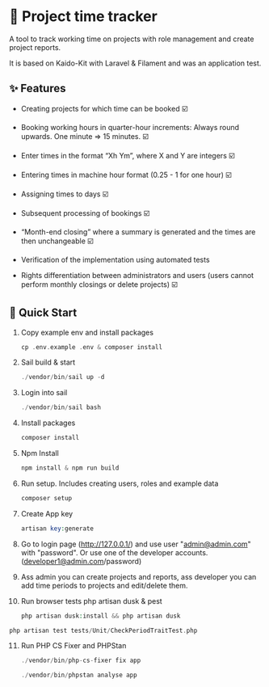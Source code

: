 # 🚀 Project time tracker

A tool to track working time on projects with role management and create project reports.

It is based on Kaido-Kit with Laravel & Filament and was an application test.

## ✨ Features

- Creating projects for which time can be booked ☑️

- Booking working hours in quarter-hour increments: Always round upwards. One minute => 15 minutes. ☑️

- Enter times in the format “Xh Ym”, where X and Y are integers ☑️

- Entering times in machine hour format (0.25 - 1 for one hour) ☑️

- Assigning times to days ☑️

- Subsequent processing of bookings ☑️

- “Month-end closing” where a summary is generated and the times are then unchangeable ☑️

- Verification of the implementation using automated tests

- Rights differentiation between administrators and users (users cannot perform monthly closings or delete projects) ☑️

## 🚀 Quick Start

1. Copy example env and install packages

    ```php
    cp .env.example .env & composer install
    ```

2. Sail build & start

    ```php
    ./vendor/bin/sail up -d 
    ```
3. Login into sail

    ```php
    ./vendor/bin/sail bash 
    ```

4. Install packages

    ```php
    composer install
    ```

5. Npm Install

    ```php
    npm install & npm run build 
    ```

6. Run setup. Includes creating users, roles and example data

    ```php
    composer setup
    ```
7. Create App key 

    ```php
    artisan key:generate
   ```
   
8. Go to login page (http://127.0.0.1/) and use user "admin@admin.com" with "password". Or use one of the developer
   accounts. (developer1@admin.com/password)

9. Ass admin you can create projects and reports, ass developer you can add time periods to projects and edit/delete
   them.

10. Run browser tests php artisan dusk & pest

    ```php
    php artisan dusk:install && php artisan dusk 
    ```
   ```php
   php artisan test tests/Unit/CheckPeriodTraitTest.php
   ```

11. Run PHP CS Fixer and PHPStan

    ```php
    ./vendor/bin/php-cs-fixer fix app
    ```
    ```php
    ./vendor/bin/phpstan analyse app
    ```
